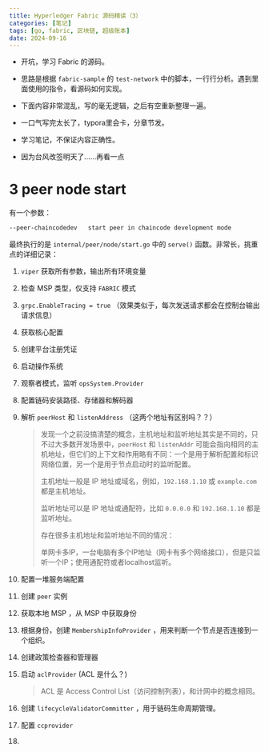 ```yaml
---
title: Hyperledger Fabric 源码精读（3）
categories: [笔记]
tags: [go, fabric, 区块链, 超级账本]
date: 2024-09-16
---
```


- 开坑，学习 Fabric 的源码。

- 思路是根据 `fabric-sample` 的 `test-network` 中的脚本，一行行分析。遇到里面使用的指令，看源码如何实现。

- 下面内容非常混乱，写的毫无逻辑，之后有空重新整理一遍。

- 一口气写完太长了，typora里会卡，分章节发。

- 学习笔记，不保证内容正确性。

- 因为台风改签明天了……再看一点

<!--more-->

# 3 peer node start

有一个参数：

```bash
--peer-chaincodedev   start peer in chaincode development mode
```

最终执行的是 `internal/peer/node/start.go` 中的 `serve()` 函数。非常长，挑重点的详细记录：

1. `viper` 获取所有参数，输出所有环境变量

2. 检查 MSP 类型，仅支持 `FABRIC` 模式

3. `grpc.EnableTracing = true` （效果类似于，每次发送请求都会在控制台输出请求信息）

4. 获取核心配置

5. 创建平台注册凭证

6. 启动操作系统

7. 观察者模式，监听 `opsSystem.Provider`

8. 配置链码安装路径、存储器和解码器

9. 解析 `peerHost` 和 `listenAddress` （这两个地址有区别吗？？）

    > 发现一个之前没搞清楚的概念，主机地址和监听地址其实是不同的，只不过大多数开发场景中，`peerHost` 和 `listenAddr` 可能会指向相同的主机地址，但它们的上下文和作用略有不同：一个是用于解析配置和标识网络位置，另一个是用于节点启动时的监听配置。
    >
    > 主机地址一般是 IP 地址或域名，例如，`192.168.1.10` 或 `example.com` 都是主机地址。
    >
    > 监听地址可以是 IP 地址或通配符，比如 `0.0.0.0` 和 `192.168.1.10` 都是监听地址。
    >
    > 存在很多主机地址和监听地址不同的情况：
    >
    > 单网卡多IP，一台电脑有多个IP地址（网卡有多个网络接口），但是只监听一个IP；使用通配符或者localhost监听。

10. 配置一堆服务端配置

11. 创建 `peer` 实例

12. 获取本地 MSP ，从 MSP 中获取身份

13. 根据身份，创建 `MembershipInfoProvider` ，用来判断一个节点是否连接到一个组织。

14. 创建政策检查器和管理器

15. 启动 `aclProvider` (ACL 是什么？)

    > ACL 是 Access Control List（访问控制列表），和计网中的概念相同。

16. 创建 `lifecycleValidatorCommitter` ，用于链码生命周期管理。

17. 配置 `ccprovider`

18. 























